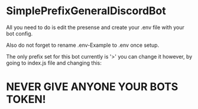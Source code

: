 # SimplePrefixGeneralDiscordBot

All you need to do is edit the presense and create your .env file with your bot config.

Also do not forget to rename .env-Example to .env once setup.

The only prefix set for this bot currently is '>' you can change it however, by going to index.js file and changing this:



# NEVER GIVE ANYONE YOUR BOTS TOKEN!
